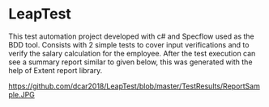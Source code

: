# LeapTest

This test automation project developed with c# and Specflow used as the BDD tool.
Consists with 2 simple tests to cover input verifications and to verify the salary calculation for the employee.
After the test execution can see a summary report similar to given below, this was generated with the help of Extent report library. 

https://github.com/dcar2018/LeapTest/blob/master/TestResults/ReportSample.JPG

